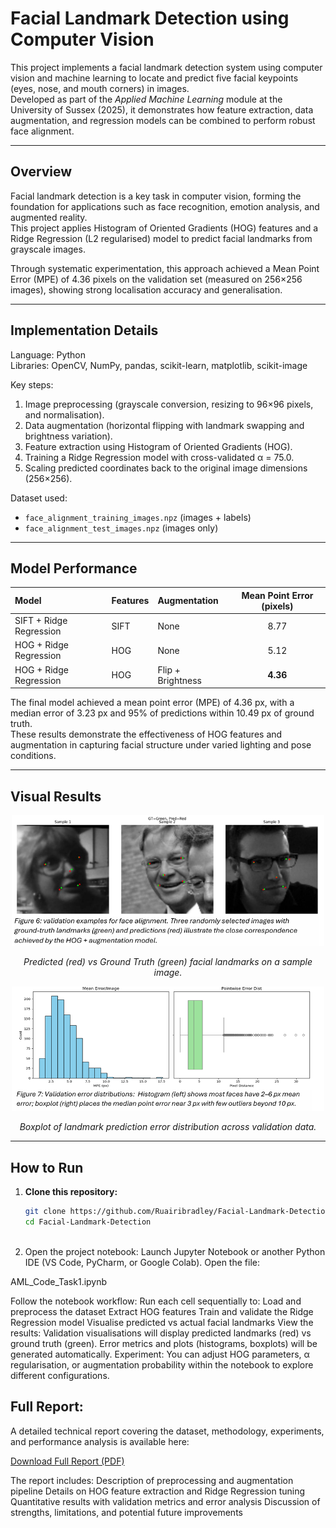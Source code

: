 # Facial Landmark Detection using Computer Vision

This project implements a facial landmark detection system using computer vision and machine learning to locate and predict five facial keypoints (eyes, nose, and mouth corners) in images.  
Developed as part of the *Applied Machine Learning* module at the University of Sussex (2025), it demonstrates how feature extraction, data augmentation, and regression models can be combined to perform robust face alignment.

---

## Overview

Facial landmark detection is a key task in computer vision, forming the foundation for applications such as face recognition, emotion analysis, and augmented reality.  
This project applies Histogram of Oriented Gradients (HOG) features and a Ridge Regression (L2 regularised) model to predict facial landmarks from grayscale images.

Through systematic experimentation, this approach achieved a Mean Point Error (MPE) of 4.36 pixels on the validation set (measured on 256×256 images), showing strong localisation accuracy and generalisation.

---

## Implementation Details

Language: Python  
Libraries: OpenCV, NumPy, pandas, scikit-learn, matplotlib, scikit-image  

Key steps:
1. Image preprocessing (grayscale conversion, resizing to 96×96 pixels, and normalisation).  
2. Data augmentation (horizontal flipping with landmark swapping and brightness variation).  
3. Feature extraction using Histogram of Oriented Gradients (HOG).  
4. Training a Ridge Regression model with cross-validated α = 75.0.  
5. Scaling predicted coordinates back to the original image dimensions (256×256).  

Dataset used:  
- `face_alignment_training_images.npz` (images + labels)  
- `face_alignment_test_images.npz` (images only)  

---

## Model Performance

| Model | Features | Augmentation | Mean Point Error (pixels) |
|:------|:----------|:-------------|:--------------------------:|
| SIFT + Ridge Regression | SIFT | None | 8.77 |
| HOG + Ridge Regression | HOG | None | 5.12 |
| HOG + Ridge Regression | HOG | Flip + Brightness | **4.36** |

The final model achieved a mean point error (MPE) of 4.36 px, with a median error of 3.23 px and 95% of predictions within 10.49 px of ground truth.  
These results demonstrate the effectiveness of HOG features and augmentation in capturing facial structure under varied lighting and pose conditions.

---

## Visual Results

<p align="center">
  <img src="./images/Facial%20Landmark%20picture%20.png" width="500"/>
</p>
<p align="center"><em>Predicted (red) vs Ground Truth (green) facial landmarks on a sample image.</em></p>

<p align="center">
  <img src="./images/Facial%20landmark%20boxplot%20image.png" width="500"/>
</p>
<p align="center"><em>Boxplot of landmark prediction error distribution across validation data.</em></p>

---

## How to Run

1. **Clone this repository:**
   ```bash
   git clone https://github.com/Ruairibradley/Facial-Landmark-Detection.git
   cd Facial-Landmark-Detection



2. Open the project notebook:
Launch Jupyter Notebook or another Python IDE (VS Code, PyCharm, or Google Colab).
Open the file:

AML_Code_Task1.ipynb


Follow the notebook workflow:
Run each cell sequentially to:
Load and preprocess the dataset
Extract HOG features
Train and validate the Ridge Regression model
Visualise predicted vs actual facial landmarks
View the results:
Validation visualisations will display predicted landmarks (red) vs ground truth (green).
Error metrics and plots (histograms, boxplots) will be generated automatically.
Experiment:
You can adjust HOG parameters, α regularisation, or augmentation probability within the notebook to explore different configurations.

## Full Report: 

A detailed technical report covering the dataset, methodology, experiments, and performance analysis is available here:

[Download Full Report (PDF)](./Report.pdf)

The report includes:
Description of preprocessing and augmentation pipeline
Details on HOG feature extraction and Ridge Regression tuning
Quantitative results with validation metrics and error analysis
Discussion of strengths, limitations, and potential future improvements
